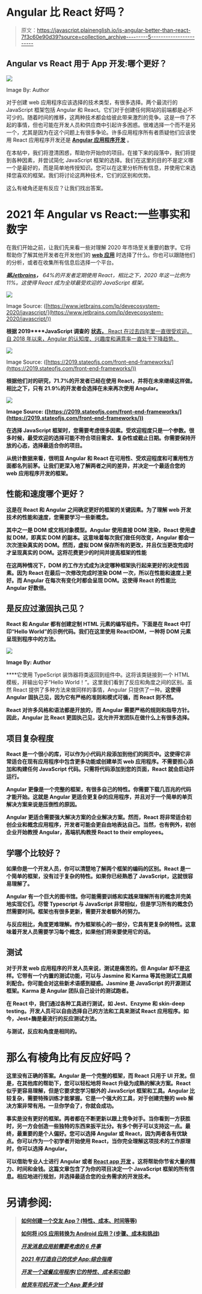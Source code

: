 # Angular 比 React 好吗？

> 原文：<https://javascript.plainenglish.io/is-angular-better-than-react-7f3c60e90d39?source=collection_archive---------5----------------------->

## Angular vs React 用于 App 开发:哪个更好？

![](img/137e756136621a737eda53a434b8b36e.png)

Image By: Author

对于创建 web 应用程序应该选择的技术类型，有很多选择。两个最流行的 JavaScript 框架包括 Angular 和 React。它们对于创建任何网站的前端都是必不可少的。随着时间的推移，这两种技术都会给彼此带来激烈的竞争。这是一件了不起的事情，但也可能在开发人员和供应商中引起许多困惑。很难选择一个而不是另一个，尤其是因为在这个问题上有很多争论。许多应用程序所有者质疑他们应该使用 React 应用程序开发还是 [**Angular 应用程序开发**](https://www.suntecindia.com/angularjs-development-services.html) 。

在本帖中，我们将澄清困惑，帮助你开始你的项目。在接下来的段落中，我们将提到各种因素，并尝试简化 JavaScript 框架的选择。我们在这里的目的不是定义哪一个是最好的，而是简单地传授知识。您可以在这里分析所有信息，并使用它来选择您喜欢的框架。我们将讨论这两种技术，它们的区别和优势。

这么有棱角还是有反应？让我们找出答案。

# **2021 年 Angular vs React:一些事实和数字**

在我们开始之前，让我们先来看一些对理解 2020 年市场至关重要的数字。它将帮助你了解其他开发者在开发他们的 [**web 应用**](https://www.suntecindia.com/web-application-development-services.html) 时选择了什么。你也可以跟随他们的分析，或者在收集所有信息后选择一个平台。

***据***[***Jetbrains***](https://www.jetbrains.com/lp/devecosystem-2020/javascript/)***，*** *64%的开发者定期使用 React，相比之下，2020 年这一比例为 11%。这使得 React 成为全球最受欢迎的 JavaScript 框架。*

![](img/1e081c021382944b934e28bd5355bb4f.png)

Image Source: ([https://www.jetbrains.com/lp/devecosystem-2020/javascript/](https://www.jetbrains.com/lp/devecosystem-2020/javascript/))

**根据 2019****JavaScript 调查的** [**状态，** React 在过去四年里一直很受欢迎。自 2018 年以来，Angular 的认知度、兴趣度和满意率一直处于下降趋势。](https://2019.stateofjs.com/front-end-frameworks/)

![](img/3d2435248cd1ea14f1db0d282ac4301b.png)

Image Source: ([https://2019.stateofjs.com/front-end-frameworks/](https://2019.stateofjs.com/front-end-frameworks/))

**根据他们对**[](https://2019.stateofjs.com/front-end-frameworks/)****的研究，71.7%的开发者已经在使用 React，并将在未来继续这样做。相比之下，只有 21.9%的开发者会选择在未来再次使用 Angular。****

****![](img/cc04d99342d232b8c15223553c0aff81.png)****

****Image Source: ([https://2019.stateofjs.com/front-end-frameworks/](https://2019.stateofjs.com/front-end-frameworks/))****

****在选择 JavaScript 框架时，您需要考虑很多因素。受欢迎程度只是一个参数。很多时候，最受欢迎的选择可能不符合项目需求、复杂性或截止日期。你需要保持开放的心态，选择最适合你的项目。****

****从统计数据来看，很明显 Angular 和 React 在可用性、受欢迎程度和可重用性方面都名列前茅。让我们更深入地了解两者之间的差异，并决定一个最适合您的 web 应用程序开发的框架。****

## ******性能和速度哪个更好？******

****这是在 React 和 Angular 之间确定更好的框架的关键因素。为了理解 web 开发技术的性能和速度，您需要学习一些新概念。****

****其中之一是 DOM 或文档对象模型。Angular 使用直接 DOM 渲染，React 使用虚拟 DOM，即真实 DOM 的副本。这意味着每次我们做任何改变，Angular 都会一次次渲染真实的 DOM。然而，虚拟 DOM 保存所有的更改，并且仅当更改完成时才呈现真实的 DOM。这将花费更少的时间并提高框架的性能****

****在这两种情况下，DOM 的工作方式成为决定哪种框架执行起来更好的决定性因素。因为 React 在最后一次修改完成时渲染 DOM 一次，所以在性能和速度上更好。而 Angular 在每次有变化时都会呈现 DOM。这使得 React 的性能比 Angular 好数倍。****

## ******是反应过激固执己见？******

****React 和 Angular 都有创建定制 HTML 元素的编写组件。下面是在 React 中打印“Hello World”的示例代码。我们在这里使用 ReactDOM，一种将 DOM 元素呈现到程序中的方法。****

****![](img/d985179e69c951a8c501875d4705bfea.png)****

****Image By: Author****

****它使用 TypeScript 装饰器将类返回到组件中。这将该类链接到一个 HTML 模板，并输出句子“Hello World！”。这里我们看到了反应和角度之间的区别。虽然 React 提供了多种方法来做同样的事情，Angular 只提供了一种。**这使得 Angular 固执己见，**因为它有严格的准则和模式可循，而 **React 则不然。******

****React 对许多风格和语法都是开放的，而 Angular 需要严格的规则和指导方针。因此，Angular 比 React 更固执己见，这允许开发团队在做什么上有很多选择。****

## ******项目复杂程度******

****React 是一个很小的库，可以作为小代码片段添加到他们的网页中。这使得它非常适合在现有应用程序中包含更多功能或创建单页 web 应用程序。不需要担心添加和构建任何 JavaScript 代码。只需将代码添加到您的页面，React 就会启动并运行。****

****Angular 更像是一个完整的框架，有很多自己的特性。你需要下载几百兆的代码才能开始。这就是 Angular 更适合更复杂的应用程序，并且对于一个简单的单页解决方案来说是压倒性的原因。****

****Angular 更适合需要强大解决方案的企业解决方案。然而，React 将非常适合初创企业和概念应用程序，开发者可能会更自由地表达自己。当然，也有例外，初创企业开始教授 Angular，高端机构教授 React to their employees。****

## ******学哪个比较好？******

****如果你是一个开发人员，你可以清楚地了解两个框架的编码的区别。React 是一个简单的框架，没有过于复杂的特性。如果你已经熟悉了 JavaScript，这就很容易理解了。****

****Angular 有一个巨大的图书馆。你可能需要训练和实践来理解所有的概念并完美地实现它们。尽管 Typescript 与 JavaScript 非常相似，但是学习所有的概念仍然需要时间。框架也有很多更新，需要开发者额外的努力。****

****与反应相比，角度更难理解。作为框架核心的一部分，它具有更复杂的特性。这意味着开发人员需要学习每个概念，如果他们将来要使用它的话。****

## ******测试******

****对于开发 web 应用程序的开发人员来说，测试是痛苦的。但 Angular 却不是这样。它带有一个内置的测试功能，可以与 Jasmine 和 Karma 等其他测试工具顺利配合。你可能会对这些新术语感到疑惑。Jasmine 是 JavaScript 的开源测试框架。Karma 是 Angular 团队自己设计的测试跑者。****

****在 React 中，我们通过各种工具进行测试，如 Jest、Enzyme 和 skin-deep testing。开发人员可以自由选择自己的方法和工具来测试 React 应用程序。如今，Jest+酶是最流行的反应测试方法。****

****与测试，反应和角度是相同的。****

# ******那么有棱角比有反应好吗？******

****这里没有正确的答案。Angular 是一个完整的框架，而 React 只用于 UI 开发。但是，在其他库的帮助下，您可以轻松地将 React 升级为成熟的解决方案。React 似乎更容易理解，但是它要求您学习额外的 JavaScript 框架和工具。Angular 比较复杂，需要特殊训练才能掌握。它是一个强大的工具，对于创建完整的 web 解决方案非常有用。一旦你学会了，你就会成功。****

****事实是没有更好的框架。两者都在不断更新以跟上竞争对手。当你看到一方获胜时，另一方会创造一些独特的东西来扳平比分。有多个例子可以支持这一点。最终，最重要的是个人偏好。您可以选择 Angular 或 React，因为两者各有优缺点。你可以作为一个初学者开始使用 React，当你完全理解这项技术的工作原理时，你可以选择 Angular。****

****可以借助专业人士进行 Angular 或者 [**React app 开发**](https://www.suntecindia.com/reactjs-development-services.html) 。这将帮助你节省大量的精力、时间和金钱。这篇文章包含了为你的项目决定一个 JavaScript 框架的所有信息。相应地进行规划，并选择最适合您的业务需求的开发技术。****

# ****另请参阅:****

> ****[**如何创建一个交友 App？(特性、成本、时间等等)**](https://www.suntecindia.com/blog/how-to-create-a-dating-app/)****
> 
> ****[**如何将 iOS 应用转换为 Android 应用？(步骤、成本和挑战)**](https://medium.com/dev-genius/how-to-convert-ios-app-to-android-app-steps-cost-and-challenges-a064ebc0e636)****
> 
> ****[***开发消息应用前需要考虑的 6 件事***](https://medium.com/javascript-in-plain-english/6-things-to-consider-before-developing-a-messaging-app-11c3a8bd16f6)****
> 
> ****[***2021 年打造自己的优步 App:综合指南***](https://www.suntecindia.com/blog/how-to-make-an-app-like-uber/)****
> 
> ****[***开发一个送餐应用程序(它的特性、成本和功能)***](https://medium.com/flutter-community/develop-a-food-delivery-application-its-features-cost-and-functionality-454b228b8111)****
> 
> ****[***给货车司机开发一个 App 要多少钱***](https://medium.com/flutter-community/how-much-does-it-cost-to-develop-an-app-for-truckers-features-development-process-cost-etc-e61f609c2668)****